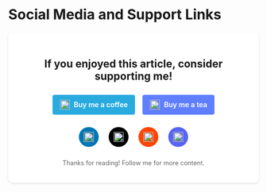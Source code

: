 # Social Media and Support Links

<div style="max-width: 700px; margin: 20px auto; padding: 20px; background-color: white; border-radius: 8px; box-shadow: 0 2px 4px rgba(0,0,0,0.1); text-align: center;">

## If you enjoyed this article, consider supporting me!

<div style="display: flex; justify-content: center; gap: 15px; margin: 25px 0; flex-wrap: wrap;">
  <a href="https://ko-fi.com/satendra9984" target="_blank" style="background-color: #29abe0; color: white; padding: 10px 15px; border-radius: 4px; font-weight: 600; text-decoration: none; display: inline-flex; align-items: center; gap: 8px;">
    <img src="https://storage.ko-fi.com/cdn/brandasset/kofi_s_logo_nolabel.png" width="20" height="20" alt="Ko-fi"> 
    Buy me a coffee
  </a>
  <a href="https://www.buymeacoffee.com/satendra9984" target="_blank" style="background-color: #5F7FFF; color: white; padding: 10px 15px; border-radius: 4px; font-weight: 600; text-decoration: none; display: inline-flex; align-items: center; gap: 8px;">
    <img src="https://cdn.buymeacoffee.com/buttons/bmc-new-btn-logo.svg" width="20" height="20" alt="Buy Me A Coffee">
    Buy me a tea
  </a>
</div>

<div style="display: flex; justify-content: center; gap: 20px; margin: 25px 0; flex-wrap: wrap;">
  <a href="https://linkedin.com/in/satendra9984" target="_blank" style="background-color: #0077b5; color: white; width: 40px; height: 40px; border-radius: 50%; display: inline-flex; align-items: center; justify-content: center; text-decoration: none;">
    <img src="https://cdn-icons-png.flaticon.com/512/174/174857.png" width="20" height="20" alt="LinkedIn">
  </a>
  <a href="https://x.com/satendra9984" target="_blank" style="background-color: #000000; color: white; width: 40px; height: 40px; border-radius: 50%; display: inline-flex; align-items: center; justify-content: center; text-decoration: none;">
    <img src="https://upload.wikimedia.org/wikipedia/commons/5/57/X_logo_2023_%28white%29.png" width="20" height="20" alt="X">
  </a>
  <a href="https://reddit.com/user/satendra9984" target="_blank" style="background-color: #ff4500; color: white; width: 40px; height: 40px; border-radius: 50%; display: inline-flex; align-items: center; justify-content: center; text-decoration: none;">
    <img src="https://www.redditinc.com/assets/images/site/reddit-logo.png" width="20" height="20" alt="Reddit">
  </a>
  <a href="https://discord.gg/YOUR_INVITE_CODE" target="_blank" style="background-color: #5865f2; color: white; width: 40px; height: 40px; border-radius: 50%; display: inline-flex; align-items: center; justify-content: center; text-decoration: none;">
    <img src="https://assets-global.website-files.com/6257adef93867e50d84d30e2/636e0a6a49cf127bf92de1e2_icon_clyde_white_RGB.png" width="20" height="20" alt="Discord">
  </a>
</div>

<p style="font-size: 0.9em; color: #666;">Thanks for reading! Follow me for more content.</p>

</div>
